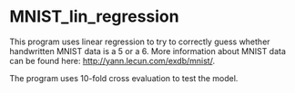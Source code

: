 # MNIST_lin_regression

This program uses linear regression to try to correctly guess whether handwritten MNIST data is a 5 or a 6. More information about MNIST data can be found here: http://yann.lecun.com/exdb/mnist/.

The program uses 10-fold cross evaluation to test the model.

